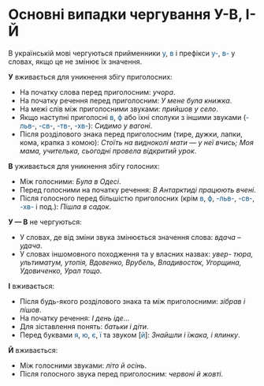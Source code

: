 # Основні випадки чергування У-В, І-Й

В українськiй мовi чергуються прийменники <font color="#0F5181">у</font>, <font color="#0F5181">в</font> i префiкси <font color="#0F5181">у-</font>, <font color="#0F5181">в-</font> у словах, якщо це не змiнює їх значення.

<b>У</b> вживається для уникнення збiгу приголосних:
* На початку слова перед приголосним: *учора*.
* На початку речення перед приголосним: *У мене була книжка*.
* На межi слiв мiж приголосними звуками: *прийшов у село*.
* Якщо наступнi приголоснi <font color="#0F5181">в</font>, <font color="#0F5181">ф</font> або їхнi сполуки з iншими звуками (<font color="#0F5181">-льв-</font>, <font color="#0F5181">-св-</font>, <font color="#0F5181">-тв-</font>, <font color="#0F5181">-хв-</font>): *Сидимо у вагонi*.
* Пiсля роздiлового знака перед приголосним (тире, дужки, лапки,
кома, крапка з комою): *Стоїть на видноколi мати — у неї вчись;
Моя мама, учителька, сьогоднi провела вiдкритий урок*.

<b>В</b> уживається для уникнення збiгу голосних:
* Мiж голосними: *Була в Одесi*.
* Перед голосними на початку речення: *В Антарктидi працюють
вченi*.
* Пiсля голосного перед бiльшiстю приголосних (крiм <font color="#0F5181">в</font>, <font color="#0F5181">ф</font>, <font color="#0F5181">-льв-</font>, <font color="#0F5181">-св-</font>, <font color="#0F5181">-хв-</font> i под.): *Пiшла в садок*.

<b>У — В</b> не чергуються:
* У словах, де вiд змiни звука змiнюється значення слова: *вдача –
удача*.
* У словах iншомовного походження та у власних назвах: *увер-
тюра, ультиматум, утопiя, Вдовенко, Врубель, Владивосток,
Угорщина, Удовиченко, Урал тощо*.

<b>I</b> вживається:
* Пiсля будь-якого роздiлового знака та мiж приголосними: *зiбрав
i пiшов*.
* На початку речення: *I день iде*...
* Для зiставлення понять: *батьки i дiти*.
* Перед буквами <font color="#0F5181">я</font>, <font color="#0F5181">ю</font>, <font color="#0F5181">є</font>, <font color="#0F5181">ї</font> та звуком [<font color="#0F5181">й</font>]: *Знайшли i їжака, i ялинку*.

<b>Й</b> вживається:
* Мiж голосними звуками: *лiто й осiнь*.
* Пiсля голосного звука перед приголосним: *червонi й жовтi*.